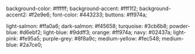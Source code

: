<!-- COLOUR PALETTE -->
<!-- main -->
background-color: #ffffff;
background-accent: #fff1f2;
background-accent2: #f2e9e6;
font-color: #443233;
buttons: #ff974a;

<!-- accents -->
light-salmon: #ffa0a6;
dark-salmon: #f45658;
turquoise: #3cb6b8;
powder-blue: #d6ebf2;
light-blue: #9ddff3;
orange: #ff974a;
navy: #02437a;
light-pink: #fe95a5;
purple-grey: #8f8a9c;
medium-yellow: #fec548;
medium-blue: #2a7ce0;

